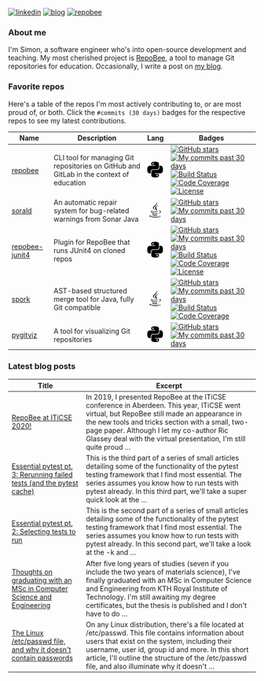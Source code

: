 
[![linkedin](https://img.shields.io/badge/-linkedin-blue?style=for-the-badge)](https://www.linkedin.com/in/simon-lars%C3%A9n-b665b3102/)
[![blog](https://img.shields.io/badge/-blog-lightgrey?style=for-the-badge)](https://slar.se)
[![repobee](https://img.shields.io/badge/-repobee-blue?style=for-the-badge)](https://repobee.org)

### About me
I'm Simon, a software engineer who's into open-source development and teaching.
My most cherished project is [RepoBee](https://repobee.org), a tool to manage
Git repositories for education. Occasionally, I write a post on [my
blog](https://slar.se).

### Favorite repos
Here's a table of the repos I'm most actively contributing to, or are most
proud of, or both. Click the `#commits (30 days)` badges for the respective
repos to see my latest contributions.

| Name                                                        | Description                                                                             | Lang                                                                       | Badges                                                                                                                                                                                                                                                                                                                                                                                                                                                                                                                                                                                                                                                    |
|-------------------------------------------------------------|-----------------------------------------------------------------------------------------|----------------------------------------------------------------------------|-----------------------------------------------------------------------------------------------------------------------------------------------------------------------------------------------------------------------------------------------------------------------------------------------------------------------------------------------------------------------------------------------------------------------------------------------------------------------------------------------------------------------------------------------------------------------------------------------------------------------------------------------------------|
| [repobee](https://github.com/repobee/repobee)               | CLI tool for managing Git repositories on GitHub and GitLab in the context of education | <img src="lang_images/python.svg" alt="Python" title="Python" width=32px/> | [![GitHub stars](https://img.shields.io/badge/%E2%AD%90-18-blue)](https://github.com/repobee/repobee/stargazers) [![My commits past 30 days](https://img.shields.io/badge/%23commits%20(30%20days)-7-blue)](https://github.com/repobee/repobee/commits?author=slarse&since=2020-09-15) [![Build Status](https://travis-ci.com/repobee/repobee.svg)](https://travis-ci.com/repobee/repobee) [![Code Coverage](https://codecov.io/gh/repobee/repobee/branch/master/graph/badge.svg)](https://codecov.io/gh/repobee/repobee) [![License](https://img.shields.io/badge/license-MIT-blue.svg)](LICENSE)                                                        |
| [sorald](https://github.com/SpoonLabs/sorald)               | An automatic repair system for bug-related warnings from Sonar Java                     | <img src="lang_images/java.svg" alt="Java" title="Java" width=32px/>       | [![GitHub stars](https://img.shields.io/badge/%E2%AD%90-18-blue)](https://github.com/SpoonLabs/sorald/stargazers) [![My commits past 30 days](https://img.shields.io/badge/%23commits%20(30%20days)-1-blue)](https://github.com/SpoonLabs/sorald/commits?author=slarse&since=2020-09-15)                                                                                                                                                                                                                                                                                                                                                                  |
| [repobee-junit4](https://github.com/repobee/repobee-junit4) | Plugin for RepoBee that runs JUnit4 on cloned repos                                     | <img src="lang_images/python.svg" alt="Python" title="Python" width=32px/> | [![GitHub stars](https://img.shields.io/badge/%E2%AD%90-8-blue)](https://github.com/repobee/repobee-junit4/stargazers) [![My commits past 30 days](https://img.shields.io/badge/%23commits%20(30%20days)-0-blue)](https://github.com/repobee/repobee-junit4/commits?author=slarse&since=2020-09-15) [![Build Status](https://travis-ci.com/repobee/repobee-junit4.svg?branch=master)](https://travis-ci.com/repobee/repobee-junit4) [![Code Coverage](https://codecov.io/gh/repobee/repobee-junit4/branch/master/graph/badge.svg)](https://codecov.io/gh/repobee/repobee-junit4) [![License](https://img.shields.io/badge/license-MIT-blue.svg)](LICENSE) |
| [spork](https://github.com/KTH/spork)                       | AST-based structured merge tool for Java, fully Git compatible                          | <img src="lang_images/java.svg" alt="Java" title="Java" width=32px/>       | [![GitHub stars](https://img.shields.io/badge/%E2%AD%90-4-blue)](https://github.com/KTH/spork/stargazers) [![My commits past 30 days](https://img.shields.io/badge/%23commits%20(30%20days)-6-blue)](https://github.com/KTH/spork/commits?author=slarse&since=2020-09-15) [![Build Status](https://travis-ci.com/KTH/spork.svg?branch=master)](https://travis-ci.com/KTH/spork) [![Code Coverage](https://codecov.io/gh/KTH/spork/branch/master/graph/badge.svg)](https://codecov.io/gh/KTH/spork)                                                                                                                                                        |
| [pygitviz](https://github.com/slarse/pygitviz)              | A tool for visualizing Git repositories                                                 | <img src="lang_images/python.svg" alt="Python" title="Python" width=32px/> | [![GitHub stars](https://img.shields.io/badge/%E2%AD%90-1-blue)](https://github.com/slarse/pygitviz/stargazers) [![My commits past 30 days](https://img.shields.io/badge/%23commits%20(30%20days)-0-blue)](https://github.com/slarse/pygitviz/commits?author=slarse&since=2020-09-15)                                                                                                                                                                                                                                                                                                                                                                     |

### Latest blog posts
| Title                                                                                                                                                                 | Excerpt                                                                                                                                                                                                                                                                                                       |
|-----------------------------------------------------------------------------------------------------------------------------------------------------------------------|---------------------------------------------------------------------------------------------------------------------------------------------------------------------------------------------------------------------------------------------------------------------------------------------------------------|
| [RepoBee at ITiCSE 2020!](https://slar.se/repobee-at-iticse-2020.html)                                                                                                | In 2019, I presented RepoBee at the ITiCSE conference in Aberdeen. This year, ITiCSE went virtual, but RepoBee still made an appearance in the new tools and tricks section with a small, two-page paper. Although I let my co-author Ric Glassey deal with the virtual presentation, I'm still quite proud … |
| [Essential pytest pt. 3: Rerunning failed tests (and the pytest cache)](https://slar.se/essential-pytest-3.html)                                                      | This is the third part of a series of small articles detailing some of the functionality of the pytest testing framework that I find most essential. The series assumes you know how to run tests with pytest already. In this third part, we'll take a super quick look at the …                             |
| [Essential pytest pt. 2: Selecting tests to run](https://slar.se/essential-pytest-2.html)                                                                             | This is the second part of a series of small articles detailing some of the functionality of the pytest testing framework that I find most essential. The series assumes you know how to run tests with pytest already. In this second part, we'll take a look at the -k and …                                |
| [Thoughts on graduating with an MSc in Computer Science and Engineering](https://slar.se/thoughts-on-graduating-with-an-msc-in-computer-science-and-engineering.html) | After five long years of studies (seven if you include the two years of materials science), I've finally graduated with an MSc in Computer Science and Engineering from KTH Royal Institute of Technology. I'm still awaiting my degree certificates, but the thesis is published and I don't have to do …    |
| [The Linux /etc/passwd file, and why it doesn't contain passwords](https://slar.se/etc-passwd.html)                                                                   | On any Linux distribution, there's a file located at /etc/passwd. This file contains information about users that exist on the system, including their username, user id, group id and more. In this short article, I'll outline the structure of the /etc/passwd file, and also illuminate why it doesn't …  |